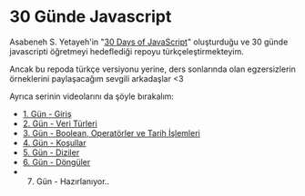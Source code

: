 # 30 Günde Javascript

Asabeneh S. Yetayeh'in "[30 Days of JavaScript](https://github.com/Asabeneh/30-Days-Of-JavaScript)" oluşturduğu ve 30 günde javascripti öğretmeyi hedeflediği repoyu türkçeleştirmekteyim. 

Ancak bu repoda türkçe versiyonu yerine, ders sonlarında olan egzersizlerin örneklerini paylaşacağım sevgili arkadaşlar <3

Ayrıca serinin videolarını da şöyle bırakalım:

* [1. Gün - Giriş](https://www.youtube.com/watch?v=8A7RWDgkXgg)
* [2. Gün - Veri Türleri](https://www.youtube.com/watch?v=pl8W3ypHmbk)
* [3. Gün - Boolean, Operatörler ve Tarih İşlemleri](https://www.youtube.com/watch?v=BVNsL2UiDXg)
* [4. Gün - Koşullar](https://www.youtube.com/watch?v=b914QqaZYb8)
* [5. Gün - Diziler](https://www.youtube.com/watch?v=OWevID6C7j0)
* [6. Gün - Döngüler](https://www.youtube.com/watch?v=B_grs48l5gA)
* 7. Gün - Hazırlanıyor..
